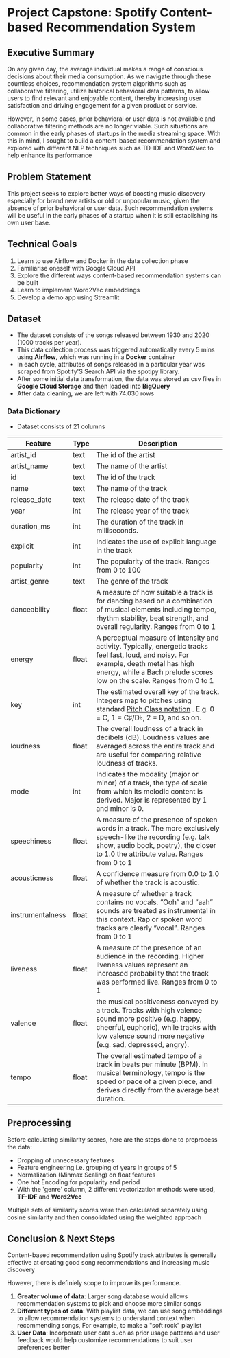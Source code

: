 # Project Capstone: Spotify Content-based Recommendation System

##  Executive Summary
On any given day, the average individual makes a range of conscious decisions about their media consumption. As we navigate through these countless choices, recommendation system algorithms such as collaborative filtering, utilize historical behavioral data patterns, to allow users to find relevant and enjoyable content, thereby increasing user satisfaction and driving engagement for a given product or service. 

However, in some cases, prior behavioral or user data is not available and collaborative filtering methods are no longer viable. Such situations are common in the early phases of startups in the media streaming space. With this in mind, I sought to build a content-based recommendation system and explored with different NLP techniques such as TD-IDF and Word2Vec to help enhance its performance

##  Problem Statement
This project seeks to explore better ways of boosting music discovery especially for brand new artists or old or unpopular music, given the absence of prior behavioral or user data.
Such recommendation systems will be useful in the early phases of a startup when it is still establishing its own user base. 

## Technical Goals
1. Learn to use Airflow and Docker in the data collection phase
2. Familiarise oneself with Google Cloud API
3. Explore the different ways content-based recommendation systems can be built
4. Learn to implement Word2Vec embeddings
5. Develop a demo app using Streamlit
 
## Dataset
* The dataset consists of the songs released between 1930 and 2020  (1000 tracks per year).
* This data collection process was triggered automatically every 5 mins using **Airflow**, which was running in a **Docker** container
* In each cycle, attributes of songs released in a particular year was scraped from Spotify'S Search API via the spotipy library.
* After some initial data transformation, the data was stored as csv files in **Google Cloud Storage** and then loaded into **BigQuery**
* After data cleaning, we are left with 74.030 rows

### Data Dictionary
* Dataset consists of 21 columns

|Feature|Type|Description|
|---|---|---|
|artist_id|text| The id of the artist| 
|artist_name|text| The name of the artist|
|id|text| The id of the track| 
|name|text|  The name of the track| 
|release_date|text| The release date of the track| 
|year|int| The release year of the track| 
|duration_ms|int|The duration of the track in milliseconds. | 
|explicit|int| Indicates the use of explicit language in the track| 
|popularity|int| The popularity of the track. Ranges from 0 to 100| 
|artist_genre|text| The genre of the track| 
|danceability|float| A measure of how suitable a track is for dancing based on a combination of musical elements including tempo, rhythm stability, beat strength, and overall regularity. Ranges from 0 to 1| 
|energy|float| A perceptual measure of intensity and activity. Typically, energetic tracks feel fast, loud, and noisy. For example, death metal has high energy, while a Bach prelude scores low on the scale. Ranges from 0 to 1| 
|key|int| The estimated overall key of the track. Integers map to pitches using standard [Pitch Class notation](https://en.wikipedia.org/wiki/Pitch_class) . E.g. 0 = C, 1 = C♯/D♭, 2 = D, and so on.| 
|loudness|float| The overall loudness of a track in decibels (dB). Loudness values are averaged across the entire track and are useful for comparing relative loudness of tracks.| 
|mode|int| Indicates the modality (major or minor) of a track, the type of scale from which its melodic content is derived. Major is represented by 1 and minor is 0.| 
|speechiness|float| A measure of the presence of spoken words in a track. The more exclusively speech-like the recording (e.g. talk show, audio book, poetry), the closer to 1.0 the attribute value.  Ranges from 0 to 1| 
|acousticness|float| A confidence measure from 0.0 to 1.0 of whether the track is acoustic.| 
|instrumentalness|float| A measure of whether a track contains no vocals. “Ooh” and “aah” sounds are treated as instrumental in this context. Rap or spoken word tracks are clearly “vocal”. Ranges from 0 to 1| 
|liveness|float| A measure of the presence of an audience in the recording. Higher liveness values represent an increased probability that the track was performed live. Ranges from 0 to 1| 
|valence|float| the musical positiveness conveyed by a track. Tracks with high valence sound more positive (e.g. happy, cheerful, euphoric), while tracks with low valence sound more negative (e.g. sad, depressed, angry).| 
|tempo|float| The overall estimated tempo of a track in beats per minute (BPM). In musical terminology, tempo is the speed or pace of a given piece, and derives directly from the average beat duration.|  



##  Preprocessing

Before calculating similarity scores, here are the steps done to preprocess the data:

-   Dropping of unnecessary features
-   Feature engineering i.e. grouping of years in groups of 5
-   Normalization (Minmax Scaling) on float features
-   One hot Encoding for popularity and period
- With the 'genre' column, 2 different vectorization methods were used, **TF-IDF** and **Word2Vec**

Multiple sets of similarity scores were then calculated separately using cosine similarity and then consolidated using the weighted approach


## Conclusion & Next Steps
Content-based recommendation using Spotify track attributes is generally effective at creating good song recommendations and increasing music discovery

However, there is definiely scope to improve its performance.
1. **Greater volume of  data**: Larger song database would allows recommendation systems to pick and choose more similar songs
2.  **Different types of data**: With playlist data, we can use song embeddings to allow recommendation systems to understand context when recommending songs, For example, to make a "soft rock" playlist
3. **User Data**: Incorporate user data such as prior usage patterns and user feedback would help customize recommendations to suit user preferences better